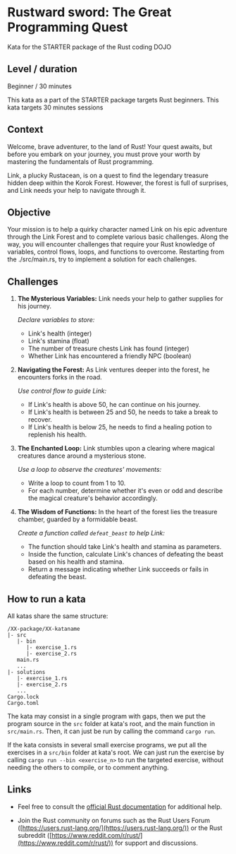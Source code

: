 # Rustward sword: The Great Programming Quest

Kata for the STARTER package of the Rust coding DOJO

## Level / duration

Beginner / 30 minutes

This kata as a part of the STARTER package targets Rust beginners.
This kata targets 30 minutes sessions

## Context

Welcome, brave adventurer, to the land of Rust! Your quest awaits, but before you embark on your journey, you must prove your worth by mastering the fundamentals of Rust programming.

Link, a plucky Rustacean, is on a quest to find the legendary treasure hidden deep within the Korok Forest. 
However, the forest is full of surprises, and Link needs your help to navigate through it.

## Objective

Your mission is to help a quirky character named Link on his epic adventure through the Link Forest and to complete various basic challenges.
Along the way, you will encounter challenges that require your Rust knowledge of variables, control flows, loops, and functions to overcome.
Restarting from the ./src/main.rs, try to implement a solution for each challenges.

## Challenges

1. **The Mysterious Variables:**
   Link needs your help to gather supplies for his journey.
   
   _Declare variables to store:_
   - Link's health (integer)
   - Link's stamina (float)
   - The number of treasure chests Link has found (integer)
   - Whether Link has encountered a friendly NPC (boolean)

2. **Navigating the Forest:**
   As Link ventures deeper into the forest, he encounters forks in the road.

   _Use control flow to guide Link:_
   - If Link's health is above 50, he can continue on his journey.
   - If Link's health is between 25 and 50, he needs to take a break to recover.
   - If Link's health is below 25, he needs to find a healing potion to replenish his health.

3. **The Enchanted Loop:**
   Link stumbles upon a clearing where magical creatures dance around a mysterious stone.

   _Use a loop to observe the creatures' movements:_
   - Write a loop to count from 1 to 10.
   - For each number, determine whether it's even or odd and describe the magical creature's behavior accordingly.

4. **The Wisdom of Functions:**
   In the heart of the forest lies the treasure chamber, guarded by a formidable beast.

   _Create a function called `defeat_beast` to help Link:_
   - The function should take Link's health and stamina as parameters.
   - Inside the function, calculate Link's chances of defeating the beast based on his health and stamina.
   - Return a message indicating whether Link succeeds or fails in defeating the beast.

## How to run a kata
All katas share the same structure:
```
/XX-package/XX-kataname
|- src
   |- bin
      |- exercise_1.rs
      |- exercise_2.rs
   main.rs
   ...
|- solutions
   |- exercise_1.rs
   |- exercise_2.rs
   ...
Cargo.lock
Cargo.toml
```
The kata may consist in a single program with gaps, then we put the program source in the `src` folder at kata's root, and the main function in `src/main.rs`. Then, it can just be run by calling the command `cargo run`.

If the kata consists in several small exercise programs, we put all the exercises in a `src/bin` folder at kata's root.
We can just run the exercise by calling `cargo run --bin <exercise_n>` to run the targeted exercise, without needing the others to compile, or to comment anything. 

## Links

- Feel free to consult the [official Rust documentation](https://www.rust-lang.org/tools/install) for additional help.

- Join the Rust community on forums such as the Rust Users Forum ([https://users.rust-lang.org/](https://users.rust-lang.org/)) or the Rust subreddit ([https://www.reddit.com/r/rust/](https://www.reddit.com/r/rust/)) for support and discussions.
